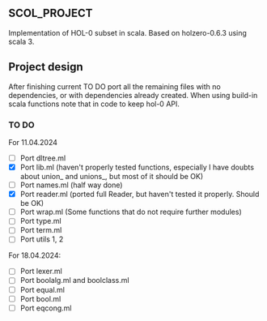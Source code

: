 ## SCOL_PROJECT

Implementation of HOL-0 subset in scala. Based on holzero-0.6.3 using scala 3.

## Project design

After finishing current TO DO port all the remaining files with
no dependencies, or with dependencies already created.
When using build-in scala functions note that in code to keep
hol-0 API.

### TO DO

For 11.04.2024

- [ ] Port dltree.ml
- [x] Port lib.ml (haven't properly tested functions, especially I have doubts about union_ and unions_, but most of it should be OK)
- [ ] Port names.ml (half way done)
- [x] Port reader.ml  (ported full Reader, but haven't tested it properly. Should be OK)
- [ ] Port wrap.ml (Some functions that do not require further modules)
- [ ] Port type.ml
- [ ] Port term.ml
- [ ] Port utils 1, 2

For 18.04.2024:

- [ ] Port lexer.ml
- [ ] Port boolalg.ml and boolclass.ml
- [ ] Port equal.ml
- [ ] Port bool.ml
- [ ] Port eqcong.ml
